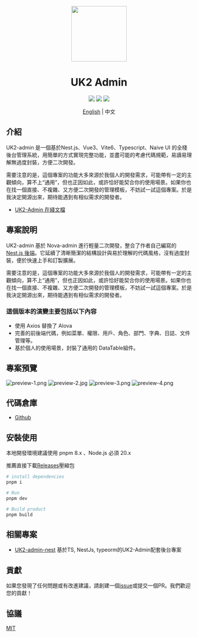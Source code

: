 <div align="center">
<img src="https://s2.loli.net/2025/09/27/rN84dp3uh1TWBlJ.png" style="width:150px"/>
    <h1>UK2 Admin</h1>
</div>
<div align="center">
    <img src="https://img.shields.io/github/license/akizono/uk2-admin"/>
    <img src="https://badgen.net/github/stars/akizono/uk2-admin?icon=github"/>
    <img src="https://img.shields.io/github/forks/akizono/uk2-admin"/>
</div>

<div align='center'>

  [English](./README.md) | 中文
</div>

## 介紹

UK2-admin 是一個基於Nest.js、Vue3、Vite6、Typescript、Naive UI 的全棧後台管理系統，用簡單的方式實現完整功能，並盡可能的考慮代碼規範，易讀易理解無過度封裝，方便二次開發。

需要注意的是，這個專案的功能大多來源於我個人的開發需求，可能帶有一定的主觀傾向，算不上“通用”，但也正因如此，或許恰好能契合你的使用場景。如果你也在找一個直接、不複雜、又方便二次開發的管理模板，不妨試一試這個專案。於是我決定開源出來，期待能遇到有相似需求的開發者。

- [UK2-Admin 在綫文檔](https://doc.uk2-admin.kidoki.cc/zhTW/)

## 專案說明

UK2-admin 基於 Nova-admin 進行輕量二次開發，整合了作者自己編寫的 [Nest.js 後端](https://github.com/akizono/uk2-admin-nestjs)。它延續了清晰簡潔的結構設計與易於理解的代碼風格，沒有過度封裝，便於快速上手和訂製擴展。

需要注意的是，這個專案的功能大多來源於我個人的開發需求，可能帶有一定的主觀傾向，算不上“通用”，但也正因如此，或許恰好能契合你的使用場景。如果你也在找一個直接、不複雜、又方便二次開發的管理模板，不妨試一試這個專案。於是我決定開源出來，期待能遇到有相似需求的開發者。

### 這個版本的演變主要包括以下內容

- 使用 Axios 替換了 Alova
- 完善的前後端代碼，例如菜單、權限、用戶、角色、部門、字典、日誌、文件管理等。
- 基於個人的使用場景，封裝了通用的 DataTable組件。

## 專案預覽

![preview-1.png](https://s2.loli.net/2025/09/27/j6UuvLYSVHEcq8X.png)
![preview-2.jpg](https://s2.loli.net/2025/09/27/3IMqzjLOEWhVHy5.png)
![preview-3.png](https://s2.loli.net/2025/09/27/dUiL3mgnDy4tRzp.png)
![preview-4.png](https://s2.loli.net/2025/09/27/IniYhGKx6AvZ9kq.png)

## 代碼倉庫

- [Github](https://github.com/akizono/uk2-admin)

## 安裝使用

本地開發環境建議使用 pnpm 8.x 、Node.js 必須 20.x

推薦直接下載[Releases](https://github.com/chansee97/nova-admin/releases)壓縮包

```bash
# install dependencies
pnpm i

# Run
pnpm dev

# Build product
pnpm build

```

## 相關專案

- [UK2-admin-nest](https://github.com/akizono/uk2-admin-nestjs) 基於TS, NestJs, typeorm的UK2-Admin配套後台專案

## 貢獻

如果您發現了任何問題或有改進建議，請創建一個[issue](uk2-admin/issues/new)或提交一個PR。我們歡迎您的貢獻！

## 協議

[MIT](LICENSE)
